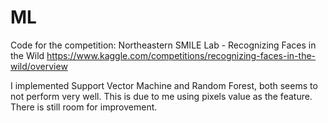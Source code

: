 # ML

Code for the competition: Northeastern SMILE Lab - Recognizing Faces in the Wild
https://www.kaggle.com/competitions/recognizing-faces-in-the-wild/overview

I implemented Support Vector Machine and Random Forest, both seems to not perform very well. This is due to me using pixels value as the feature. There is still room for improvement.
